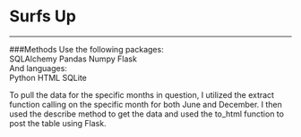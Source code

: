 # Surfs Up
---

###Methods
Use the following packages:  
SQLAlchemy
Pandas
Numpy
Flask  
And languages:  
Python
HTML
SQLite  

To pull the data for the specific months in question, I utilized the extract function calling on the specific month for both June and December. I then used the describe method to get the data and used the to_html function to post the table using Flask.
